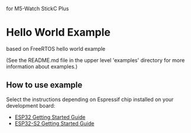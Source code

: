 

for M5-Watch StickC Plus

# Hello World Example

based on FreeRTOS hello world example

(See the README.md file in the upper level 'examples' directory for more information about examples.)

## How to use example

Select the instructions depending on Espressif chip installed on your development board:

- [ESP32 Getting Started Guide](https://docs.espressif.com/projects/esp-idf/en/stable/get-started/index.html)
- [ESP32-S2 Getting Started Guide](https://docs.espressif.com/projects/esp-idf/en/latest/esp32s2/get-started/index.html)


